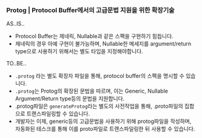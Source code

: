 ### Protog | Protocol Buffer에서의 고급문법 지원을 위한 확장기술

AS..IS..
- Protocol Buffer는 제네릭, Nullable과 같은 스팩을 구현하기 힘듭니다.
- 제네릭의 경우 아예 구현이 불가능하며, Nullable한 메세지를 argument/return type으로 사용하기 위해서는 별도 타입을 지정해야합니다.

TO..BE..
- `.protog` 라는 별도 확장자 파일을 통해, protocol buffer의 스팩을 명시할 수 있습니다.
- `.protog`는 Protog의 확장된 문법을 따르며, 이는 Generic, Nullable Argument/Return type등의 문법을 지원합니다.
- .protog파일은 `generateProtog`라는 별도의 사전작업을 통해, .proto파일의 집합으로 트랜스파일링할 수 있습니다.
- 개발자는 이제, generic등의 고급문법을 사용하기 위해 protog파일을 작성하며, 자동화된 테스크를 통해 이를 proto파일로 트랜스파일링한 뒤 사용할 수 있습니다.
